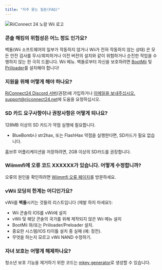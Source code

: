 ```yaml
---
title: "자주 묻는 질문(FAQ)"
---
```


![RiiConnect 24 노랑 Wii 로고](/images/Wii_Yellow_Gray.jpg)

### 콘솔 해킹의 위험성은 어느 정도 인가요?
벽돌(Wii 소프트웨어의 일부가 작동하지 않거나 Wii가 전혀 작동하지 않는 상태) 은 모든 안전 검사를 무시/회피하거나 이전 버전의 설치와 같이 위험하거나 순진한 작업을 수행하지 않는 한 극히 드뭅니다. Wii 메뉴. 벽돌로부터 자신을 보호하려면 [BootMii](bootmii) 및 [Priiloader](priiloader)를 설치해야 합니다!

### 지원을 위해 어떻게 해야 하나요?
[RiConnect24 Discord 서버](https://discord.gg/rc24)(권장)에 가입하거나 [이메일을 보내주십시오. support@riiconnect24.net](mailto:support@riiconnect24.net)에 도움을 요청하십시오.

### SD 카드 요구사항이나 권장사항은 어떻게 되나요?
128MB 이상의 SD 카드가 약점 실행에 필요합니다.

- BlueBomb나 str2hax, 또는 FlashHax 약점을 실행한다면, SD카드가 필요 없습니다.

홈브루 어플리케이션을 저장하려면, 2GB 이상의 SD카드를 권장합니다.

### Wiimmfi에 오류 코드 XXXXXX가 있습니다. 어떻게 수정합니까?
오류의 원인을 확인하려면 [Wiimmfi 오류 페이지](https://wiimmfi.de/error)를 방문하세요.

### vWii 모딩의 한계는 어디인가요?
vWii를 **벽돌**시키는 것들의 리스트입니다 (제발 하지 마세요!):
* Wii 콘솔의 IOS를 vWii에 설치
* vWii 및 해당 콘솔의 국가를 위해 제작되지 않은 Wii 메뉴 설치
* BootMii 와/또는 Priiloader/Preloader 설치.
* 중요한 시스템/IOS 타이틀 설치 중 실패 (예: 정전).
* 무엇을 하는지 모르고 vWii NAND 수정하기.

### 자녀 보호는 어떻게 해제하나요?
청소년 보호 기능을 제거하기 위한 코드는 [mkey generator](https://mkey.salthax.org)로 생성할 수 있습니다.
